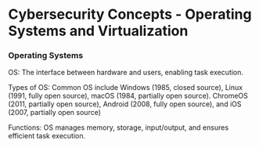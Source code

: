 

<h1>Cybersecurity Concepts - Operating Systems and Virtualization</h1>

<h3>Operating Systems</h3>
<p>OS: The interface between hardware and users, enabling task execution.</p>
<p>Types of OS: Common OS include Windows (1985, closed source), Linux (1991, fully open source), macOS (1984, partially open source). ChromeOS (2011, partially open source), Android (2008, fully open source), and iOS (2007, partially open source)</p>
<p>Functions: OS manages memory, storage, input/output, and ensures efficient task execution.</p>
